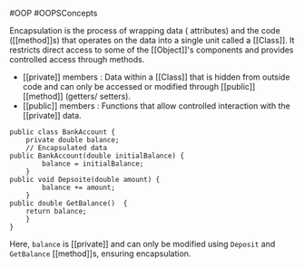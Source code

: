 #OOP #OOPSConcepts

Encapsulation is the process of wrapping data ( attributes) and the code ([[method]]s) that operates on the data into a single unit called a [[Class]]. It restricts direct access to some of the [[Object]]'s components and provides controlled access through methods.
- [[private]] members : Data within a [[Class]] that is hidden from outside code and can only be accessed or modified through [[public]] [[method]] (getters/ setters).
- [[public]]  members : Functions that allow controlled interaction with the [[private]] data.
```Csharp
public class BankAccount {
	private double balance;
	// Encapsulated data
public BankAccount(double initialBalance) {
		balance = initialBalance;
	}
public void Depsoite(double amount) {
		balance += amount;
	}
public double GetBalance()  {
	return balance;
	}
}
```
Here, `balance` is [[private]] and can only be modified using `Deposit` and `GetBalance` [[method]]s, ensuring encapsulation.
